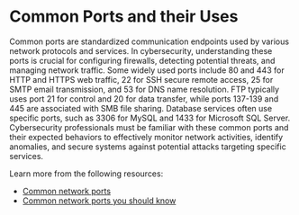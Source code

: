 # Common Ports and their Uses

Common ports are standardized communication endpoints used by various network protocols and services. In cybersecurity, understanding these ports is crucial for configuring firewalls, detecting potential threats, and managing network traffic. Some widely used ports include 80 and 443 for HTTP and HTTPS web traffic, 22 for SSH secure remote access, 25 for SMTP email transmission, and 53 for DNS name resolution. FTP typically uses port 21 for control and 20 for data transfer, while ports 137-139 and 445 are associated with SMB file sharing. Database services often use specific ports, such as 3306 for MySQL and 1433 for Microsoft SQL Server. Cybersecurity professionals must be familiar with these common ports and their expected behaviors to effectively monitor network activities, identify anomalies, and secure systems against potential attacks targeting specific services.

Learn more from the following resources:

- [Common network ports](https://www.youtube.com/watch?v=dh8h-4u7Wak)
- [Common network ports you should know](https://opensource.com/article/18/10/common-network-ports)
